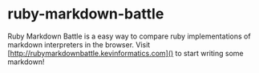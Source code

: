 ruby-markdown-battle
====================

Ruby Markdown Battle is a easy way to compare ruby implementations of markdown interpreters in the browser. Visit [http://rubymarkdownbattle.kevinformatics.com]() to start writing some markdown!

